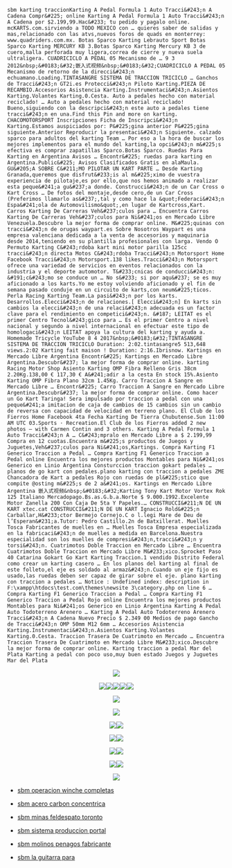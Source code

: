 
```
sbm karting traccionKarting A Pedal Formula 1 Auto Tracci&#243;n A Cadena Compr&#225; online Karting A Pedal Formula 1 Auto Tracci&#243;n A Cadena por $2.199,99.Hac&#233; tu pedido y pagalo online. mcKARTS.com.sirviendo a TODO MEXICO con … quieres saber de salidas y mas,relacionado con las atvs,nuevos foros de quads en monterrey: www.quadriders.com.mx. Botas Sparco Karting Lebrauto Sport Botas Sparco Karting MERCURY KB 3.Botas Sparco Karting Mercury KB 3 de cuero,malla perforada muy ligera,correa de cierre y nueva suela ultraligera. CUADRICICLO A PEDAL 05 Mecanismo de … 9 3 2012&nbsp;&#0183;&#32;嵌入式视频&nbsp;&#0183;&#32;CUADRICICLO A PEDAL 05 Mecanismo de retorno de la direcci&#243;n echuamano.Loading.TINTASANGRE SISTEMA DE TRACCION TRICICLO … Ganchos de Tracci&#243;n GT2i.es Protecci&#243;n Piloto Karting.PIEZA DE RECAMBIO.Accesorios Asistencia Karting.Instrumentaci&#243;n.Asientos Karting.Volantes Karting.0.Cesta. Auto a pedales hecho con material reciclado! … Auto a pedales hecho con material reciclado! Bueno,siguiendo con la descripci&#243;n este auto a pedales tiene tracci&#243;n en una.Find this Pin and more on karting. CHACOMOTORSPORT Inscripciones Ficha de Inscripci&#243;n Karting.Estamos auspiciados por: P&#225;gina anterior P&#225;gina siguiente.Anterior Reproducir la presentaci&#243;n Siguiente. calzado sparco para adultos del karting Team … Por eso a la hora de buscar los mejores implementos para el mundo del karting,la opci&#243;n m&#225;s efectiva es comprar zapatillas Sparco.Botas Sparco. Ruedas Para Karting en Argentina Avisos … Encontr&#225; ruedas para karting en Argentina.Public&#225; Avisos Clasificados Gratis en alaMaula. GU&#205;A SOBRE C&#211;MO PILOTAR UN KART PARTE … Desde Karting Granada,queremos que disfrut&#233;is al m&#225;ximo de vuestra experiencia de pilotaje,es por ello,que nos hemos animado a realizar esta peque&#241;a gu&#237;a donde. Construcci&#243;n de un Car Cross o Kart Cross … De fotos del montaje,desde cero,de un Car Cross (Preferimos llamarlo as&#237;,tal y como hace la &quot;Federaci&#243;n Espa&#241;ola de Automovilismo&quot;,en lugar de Kartcross,Kart. Carros Karting De Carreras Veh&#237;culos para … Encuentra Carros Karting De Carreras Veh&#237;culos para Ni&#241;os en Mercado Libre Venezuela.Descubre la mejor forma de comprar online. M&#225;quinas con tracci&#243;n de orugas waypart.es Sobre Nosotros Waypart es una empresa valenciana dedicada a la venta de accesorios y maquinaria desde 2014,teniendo en su plantilla profesionales con larga. Vendo O Permuto Karting C&#243;rdoba kart mini motor parilla 125cc tracci&#243;n directa Motos C&#243;rdoba Tracci&#243;n Motorsport Home Facebook Tracci&#243;n Motorsport.138 likes.Tracci&#243;n Motorsport ofrece una variedad de servicios en eventos relacionados con la industria y el deporte automotor. T&#233;cnicas de conducci&#243;n: &#191;c&#243;mo se conduce un … No s&#233; si por aqu&#237; se es muy aficionado a los karts.Yo me estoy volviendo aficionado y el fin de semana pasado conduje en un circuito de karts,con neum&#225;ticos. Perla Racing Karting Team.La pasi&#243;n por los karts. Desarrollos.Elecci&#243;n de relaciones.[ Elecci&#243;n] En karts sin cambios la elecci&#243;n de una relaci&#243;n adecuada es un factor clave para el rendimiento en competici&#243;n. &#187; LEITAT es el primer Centro Tecnol&#243;gico para … Es el primer Centro a nivel nacional y segundo a nivel internacional en efectuar este tipo de homologaci&#243;n LEITAT apoya la cultura del karting y ayuda a. Homemade Tricycle YouTube 8 4 2017&nbsp;&#0183;&#32;TINTASANGRE SISTEMA DE TRACCION TRICICLO Duration: 2:02.tintasangre5 513,648 views.2:02 Karting fait maison ! Duration: 2:16.Ibrisnow. Kartings en Mercado Libre Argentina Encontr&#225; Kartings en Mercado Libre Argentina.Descubr&#237; la mejor forma de comprar online. karting Racing Motor Shop Asiento Karting OMP Fibra Relleno Gris 38cm 2.20Kg.138,00 € 117,30 € A&#241;adir a la cesta En stock 15%.Asiento Karting OMP Fibra Plano 32cm 1.45Kg. Carro Traccion A Sangre en Mercado Libre … Encontr&#225; Carro Traccion A Sangre en Mercado Libre Argentina.Descubr&#237; la mejor forma de comprar online. Como hacer un Go Kart Taringa! Sera impulsado por traccion a pedal con una peque&#241;a imitacion de caja de cambios de 15 cambios sin un cambio de reversa con capacidad de velocidad en terreno plano. El Club de los Fierros Home Facebook 4ta Fecha Karting De Tierra Chubutense.Sun 11:00 AM UTC 03.Sports ⋅ Recreation.El Club de los Fierros added 2 new photos — with Carmen Contin and 3 others. Karting A Pedal Formula 1 Auto Tracci&#243;n A … C&#243;mpralo en Mercado Libre a $ 2.199,99 Compra en 12 cuotas.Encuentra m&#225;s productos de Juegos y Juguetes,Veh&#237;culos para Ni&#241;os,Kartings. Compra Karting F1 Generico Traccion a Pedal … Compra Karting F1 Generico Traccion a Pedal online Encuentra los mejores productos Montables para Ni&#241;os Generico en Linio Argentina Consturccion traccion gokart pedales … planos de go kart con pedales.plano karting con traccion a pedales ZME Chancadora de Kart a pedales Rojo con ruedas de pl&#225;stico que compite @osting m&#225;s de 2 a&#241;os. Kartings en Mercado Libre Argentina 嵌入式视频&nbsp;&#0183;&#32;Karting Tony Kart Motor Vortex Rok 125 Italiano Mercadopago.Bs.as.G.b.a.Norte $ 9.000.1992.Excelente Motor Zanella 200 Con Caja De 5ta Y Papeles.… CONSTRUCCI&#211;N DE UN KART xtec.cat CONSTRUCCI&#211;N DE UN KART Ignacio Rold&#225;n Carballar,H&#233;ctor Bermejo Cornejo.C o l.legi Mare de Deu de l’Esperan&#231;a.Tutor: Pedro Castillo.2n de Batxillerat. Muelles Tosca Fabricantes de muelles en … Muelles Tosca Empresa especializada en la fabricaci&#243;n de muelles a medida en Barcelona.Nuestra especialidad son los muelles de compresi&#243;n,tracci&#243;n y torsi&#243;n. Cuatrimotos Doble Traccion en Mercado Libre … Encuentra Cuatrimotos Doble Traccion en Mercado Libre M&#233;xico.Sprocket Paso 40 Catarina Gokart Go Kart Karting Traccion.1 vendido Distrito Federal como crear un karting casero … En los planos del karting al final de este folleto,el eje es soldado al armaz&#243;n.Cuando un eje fijo es usado,las ruedas deben ser capaz de girar sobre el eje. plano karting con traccion a pedales … Notice : Undefined index: description in F:\xampp\htdocs\test.com\themes\newsite 3\category.php on line 6 … Compra Karting F1 Generico Traccion a Pedal … Compra Karting F1 Generico Traccion a Pedal Rojo online Encuentra los mejores productos Montables para Ni&#241;os Generico en Linio Argentina Karting A Pedal Auto Todoterreno Arenero … Karting A Pedal Auto Todoterreno Arenero Tracci&#243;n A Cadena Nuevo Precio $ 2.349 00 Medios de pago Gancho de Tracci&#243;n OMP 50mm M12 6mm … Accesorios Asistencia Karting.Instrumentaci&#243;n.Asientos Karting.Volantes Karting.0.Cesta. Traccion Trasera De Cuatrimoto en Mercado … Encuentra Traccion Trasera De Cuatrimoto en Mercado Libre M&#233;xico.Descubre la mejor forma de comprar online. Karting traccion a pedal Mar del Plata Karting a pedal con poco uso,muy buen estado Juegos y Juguetes Mar del Plata 
```

<div align="center">

<a href="https://es-crusher.shibang-china.com/github&k=sbm+karting+traccion"><img src="https://static.shibang-china.com/es/crusher/logo.jpg"></a>

<a href="https://es-crusher.shibang-china.com/github&k=sbm+karting+traccion"><img src="https://static.shibang-china.com/es/crusher/index.jpg"></a><a href="https://es-crusher.shibang-china.com/material.htmlgithub&k=sbm+karting+traccion"><img src="https://static.shibang-china.com/es/crusher/material.jpg"></a><a href="https://es-crusher.shibang-china.com/application.htmlgithub&k=sbm+karting+traccion"><img src="https://static.shibang-china.com/es/crusher/application.jpg"></a><a href="https://es-crusher.shibang-china.com/aboutus.htmlgithub&k=sbm+karting+traccion"><img src="https://static.shibang-china.com/es/crusher/aboutus.jpg"></a><a href="https://es-crusher.shibang-china.com/contact.htmlgithub&k=sbm+karting+traccion"><img src="https://static.shibang-china.com/es/crusher/contact.jpg"></a>

<a href="https://es-crusher.shibang-china.com/github&k=sbm+karting+traccion"><img src="https://static.shibang-china.com/es/crusher/banner.jpg"></a>

<a href="https://swt.shibang-china.com/github&k=sbm+karting+traccion"><img src="https://static.shibang-china.com/es/crusher/text.jpg"></a>

<a href="https://swt.shibang-china.com/github&k=sbm+karting+traccion"><img src="https://static.shibang-china.com/es/crusher/chat.jpg"></a><a href="https://es-crusher.shibang-china.com/contact.htmlgithub&k=sbm+karting+traccion"><img src="https://static.shibang-china.com/es/crusher/message.jpg"></a>

<a href="https://es-crusher.shibang-china.com/products/pe.htmlgithub&k=sbm+karting+traccion"><img src="https://static.shibang-china.com/es/crusher/pe.jpg"></a><a href="https://es-crusher.shibang-china.com/products/pf.htmlgithub&k=sbm+karting+traccion"><img src="https://static.shibang-china.com/es/crusher/pf.jpg"></a>

<a href="https://es-crusher.shibang-china.com/products/hpt.htmlgithub&k=sbm+karting+traccion"><img src="https://static.shibang-china.com/es/crusher/hpt.jpg"></a><a href="https://es-crusher.shibang-china.com/products/vsi.htmlgithub&k=sbm+karting+traccion"><img src="https://static.shibang-china.com/es/crusher/vsi.jpg"></a>

<a href="https://es-crusher.shibang-china.com/products/klv.htmlgithub&k=sbm+karting+traccion"><img src="https://static.shibang-china.com/es/crusher/klv.jpg"></a><a href="https://es-crusher.shibang-china.com/products/portable.htmlgithub&k=sbm+karting+traccion"><img src="https://static.shibang-china.com/es/crusher/portable.jpg"></a>

<a href="https://swt.shibang-china.com/github&k=sbm+karting+traccion"><img src="https://static.shibang-china.com/es/crusher/case.jpg"></a>

</div>


* [sbm operacion winche completas](sbm%20operacion%20winche%20completas.md)

* [sbm acero carbon concentrica](sbm%20acero%20carbon%20concentrica.md)

* [sbm minas feldespato toronto](sbm%20minas%20feldespato%20toronto.md)

* [sbm sistema produccion portal](sbm%20sistema%20produccion%20portal.md)

* [sbm molinos penagos fabricante](sbm%20molinos%20penagos%20fabricante.md)

* [sbm la guitarra para](sbm%20la%20guitarra%20para.md)